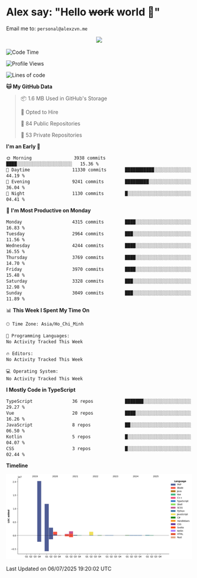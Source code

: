 # Alex say: "Hello ~~work~~ world 🐾"
Email me to: `personal@alexzvn.me`


<p align=center>
  <a href="https://skillicons.dev">
    <img src="https://skillicons.dev/icons?i=ts,js,php,nodejs,bun,vue,nuxt,react,svelte,tauri,laravel,rust,mongodb,docker,electron,redis,rabbitmq,tailwind,git,cloudflare,elysia,mysql,nginx,rollupjs,sentry,ubuntu,yarn,html,css,vite" />
  </a>
</p>

<!--START_SECTION:waka-->
![Code Time](http://img.shields.io/badge/Code%20Time-1%2C066%20hrs%2055%20mins-blue)

![Profile Views](http://img.shields.io/badge/Profile%20Views-1-blue)

![Lines of code](https://img.shields.io/badge/From%20Hello%20World%20I%27ve%20Written-40.8%20million%20lines%20of%20code-blue)

**🐱 My GitHub Data** 

> 📦 1.6 MB Used in GitHub's Storage 
 > 
> 💼 Opted to Hire
 > 
> 📜 84 Public Repositories 
 > 
> 🔑 53 Private Repositories 
 > 
**I'm an Early 🐤** 

```text
🌞 Morning                3938 commits        ████░░░░░░░░░░░░░░░░░░░░░   15.36 % 
🌆 Daytime                11330 commits       ███████████░░░░░░░░░░░░░░   44.19 % 
🌃 Evening                9241 commits        █████████░░░░░░░░░░░░░░░░   36.04 % 
🌙 Night                  1130 commits        █░░░░░░░░░░░░░░░░░░░░░░░░   04.41 % 
```
📅 **I'm Most Productive on Monday** 

```text
Monday                   4315 commits        ████░░░░░░░░░░░░░░░░░░░░░   16.83 % 
Tuesday                  2964 commits        ███░░░░░░░░░░░░░░░░░░░░░░   11.56 % 
Wednesday                4244 commits        ████░░░░░░░░░░░░░░░░░░░░░   16.55 % 
Thursday                 3769 commits        ████░░░░░░░░░░░░░░░░░░░░░   14.70 % 
Friday                   3970 commits        ████░░░░░░░░░░░░░░░░░░░░░   15.48 % 
Saturday                 3328 commits        ███░░░░░░░░░░░░░░░░░░░░░░   12.98 % 
Sunday                   3049 commits        ███░░░░░░░░░░░░░░░░░░░░░░   11.89 % 
```


📊 **This Week I Spent My Time On** 

```text
🕑︎ Time Zone: Asia/Ho_Chi_Minh

💬 Programming Languages: 
No Activity Tracked This Week

🔥 Editors: 
No Activity Tracked This Week

💻 Operating System: 
No Activity Tracked This Week
```

**I Mostly Code in TypeScript** 

```text
TypeScript               36 repos            ███████░░░░░░░░░░░░░░░░░░   29.27 % 
Vue                      20 repos            ████░░░░░░░░░░░░░░░░░░░░░   16.26 % 
JavaScript               8 repos             ██░░░░░░░░░░░░░░░░░░░░░░░   06.50 % 
Kotlin                   5 repos             █░░░░░░░░░░░░░░░░░░░░░░░░   04.07 % 
CSS                      3 repos             █░░░░░░░░░░░░░░░░░░░░░░░░   02.44 % 
```



**Timeline**

![Lines of Code chart](https://raw.githubusercontent.com/alexzvn/alexzvn/main/assets/bar_graph.png)


 Last Updated on 06/07/2025 19:20:02 UTC
<!--END_SECTION:waka-->

